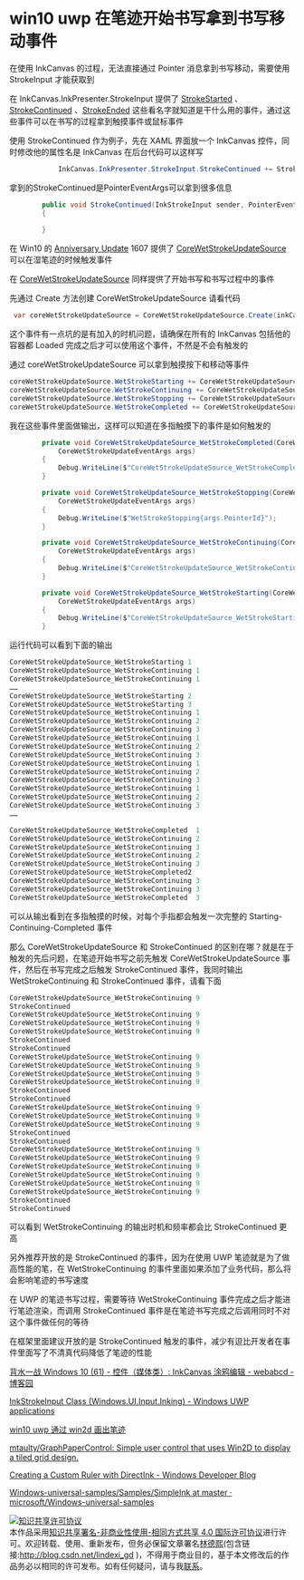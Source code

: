 # win10 uwp 在笔迹开始书写拿到书写移动事件

在使用 InkCanvas 的过程，无法直接通过 Pointer 消息拿到书写移动，需要使用 StrokeInput 才能获取到

<!--more-->
<!-- CreateTime:2020/3/5 9:26:17 -->

<!-- csdn -->

在 InkCanvas.InkPresenter.StrokeInput 提供了 [StrokeStarted](https://docs.microsoft.com/en-us/uwp/api/windows.ui.input.inking.inkstrokeinput.strokestarted ) 、[StrokeContinued](https://docs.microsoft.com/en-us/uwp/api/windows.ui.input.inking.inkstrokeinput.strokecontinued) 、[StrokeEnded](https://docs.microsoft.com/en-us/uwp/api/windows.ui.input.inking.inkstrokeinput.strokeended) 这些看名字就知道是干什么用的事件，通过这些事件可以在书写的过程拿到触摸事件或鼠标事件

使用 StrokeContinued 作为例子，先在 XAML 界面放一个 InkCanvas 控件，同时修改他的属性名是 InkCanvas 在后台代码可以这样写

```csharp
            InkCanvas.InkPresenter.StrokeInput.StrokeContinued += StrokeContinued;

```

拿到的StrokeContinued是PointerEventArgs可以拿到很多信息

```csharp
        public void StrokeContinued(InkStrokeInput sender, PointerEventArgs args)
        {
           
        }
```

在 Win10 的 [Anniversary Update](https://blogs.windows.com/windowsexperience/2016/08/02/new-video-series-this-week-on-windows-highlights-windows-10-anniversary-update/) 1607 提供了 [CoreWetStrokeUpdateSource](https://docs.microsoft.com/en-us/uwp/api/windows.ui.input.inking.core.corewetstrokeupdatesource ) 可以在湿笔迹的时候触发事件

在 [CoreWetStrokeUpdateSource](https://docs.microsoft.com/en-us/uwp/api/windows.ui.input.inking.core.corewetstrokeupdatesource ) 同样提供了开始书写和书写过程中的事件

先通过 Create 方法创建 CoreWetStrokeUpdateSource 请看代码

```csharp
 var coreWetStrokeUpdateSource = CoreWetStrokeUpdateSource.Create(inkCanvas.InkPresenter);
```

这个事件有一点坑的是有加入的时机问题，请确保在所有的 InkCanvas 包括他的容器都 Loaded 完成之后才可以使用这个事件，不然是不会有触发的

通过 coreWetStrokeUpdateSource 可以拿到触摸按下和移动等事件

```csharp
coreWetStrokeUpdateSource.WetStrokeStarting += CoreWetStrokeUpdateSource_WetStrokeStarting;
coreWetStrokeUpdateSource.WetStrokeContinuing += CoreWetStrokeUpdateSource_WetStrokeContinuing;
coreWetStrokeUpdateSource.WetStrokeStopping += CoreWetStrokeUpdateSource_WetStrokeStopping;
coreWetStrokeUpdateSource.WetStrokeCompleted += CoreWetStrokeUpdateSource_WetStrokeCompleted;
```

我在这些事件里面做输出，这样可以知道在多指触摸下的事件是如何触发的

```csharp
        private void CoreWetStrokeUpdateSource_WetStrokeCompleted(CoreWetStrokeUpdateSource sender,
            CoreWetStrokeUpdateEventArgs args)
        {
            Debug.WriteLine($"CoreWetStrokeUpdateSource_WetStrokeCompleted{args.PointerId}");
        }

        private void CoreWetStrokeUpdateSource_WetStrokeStopping(CoreWetStrokeUpdateSource sender,
            CoreWetStrokeUpdateEventArgs args)
        {
            Debug.WriteLine($"WetStrokeStopping{args.PointerId}");
        }

        private void CoreWetStrokeUpdateSource_WetStrokeContinuing(CoreWetStrokeUpdateSource sender,
            CoreWetStrokeUpdateEventArgs args)
        {
            Debug.WriteLine($"CoreWetStrokeUpdateSource_WetStrokeContinuing {args.PointerId}");
        }

        private void CoreWetStrokeUpdateSource_WetStrokeStarting(CoreWetStrokeUpdateSource sender,
            CoreWetStrokeUpdateEventArgs args)
        {
            Debug.WriteLine($"CoreWetStrokeUpdateSource_WetStrokeStarting{args.PointerId}");
        }
```

运行代码可以看到下面的输出

```csharp
CoreWetStrokeUpdateSource_WetStrokeStarting 1
CoreWetStrokeUpdateSource_WetStrokeContinuing 1
CoreWetStrokeUpdateSource_WetStrokeContinuing 1
……
CoreWetStrokeUpdateSource_WetStrokeStarting 2
CoreWetStrokeUpdateSource_WetStrokeStarting 3
CoreWetStrokeUpdateSource_WetStrokeContinuing 1
CoreWetStrokeUpdateSource_WetStrokeContinuing 2
CoreWetStrokeUpdateSource_WetStrokeContinuing 3
CoreWetStrokeUpdateSource_WetStrokeContinuing 1
CoreWetStrokeUpdateSource_WetStrokeContinuing 2
CoreWetStrokeUpdateSource_WetStrokeContinuing 3
CoreWetStrokeUpdateSource_WetStrokeContinuing 1
CoreWetStrokeUpdateSource_WetStrokeContinuing 2
CoreWetStrokeUpdateSource_WetStrokeContinuing 3
CoreWetStrokeUpdateSource_WetStrokeContinuing 1
CoreWetStrokeUpdateSource_WetStrokeContinuing 2
CoreWetStrokeUpdateSource_WetStrokeContinuing 3
……

CoreWetStrokeUpdateSource_WetStrokeCompleted  1
CoreWetStrokeUpdateSource_WetStrokeContinuing 2
CoreWetStrokeUpdateSource_WetStrokeContinuing 3
CoreWetStrokeUpdateSource_WetStrokeContinuing 2
CoreWetStrokeUpdateSource_WetStrokeContinuing 3
CoreWetStrokeUpdateSource_WetStrokeCompleted2
CoreWetStrokeUpdateSource_WetStrokeContinuing 3
CoreWetStrokeUpdateSource_WetStrokeContinuing 3
CoreWetStrokeUpdateSource_WetStrokeCompleted  3
```

可以从输出看到在多指触摸的时候，对每个手指都会触发一次完整的 Starting-Continuing-Completed 事件

那么 CoreWetStrokeUpdateSource 和 StrokeContinued 的区别在哪？就是在于触发的先后问题，在笔迹开始书写之前先触发 CoreWetStrokeUpdateSource 事件，然后在书写完成之后触发 StrokeContinued 事件，我同时输出 WetStrokeContinuing 和 StrokeContinued 事件，请看下面

```csharp
CoreWetStrokeUpdateSource_WetStrokeContinuing 9
StrokeContinued
CoreWetStrokeUpdateSource_WetStrokeContinuing 9
CoreWetStrokeUpdateSource_WetStrokeContinuing 9
CoreWetStrokeUpdateSource_WetStrokeContinuing 9
StrokeContinued
StrokeContinued
CoreWetStrokeUpdateSource_WetStrokeContinuing 9
CoreWetStrokeUpdateSource_WetStrokeContinuing 9
CoreWetStrokeUpdateSource_WetStrokeContinuing 9
CoreWetStrokeUpdateSource_WetStrokeContinuing 9
StrokeContinued
StrokeContinued
CoreWetStrokeUpdateSource_WetStrokeContinuing 9
CoreWetStrokeUpdateSource_WetStrokeContinuing 9
CoreWetStrokeUpdateSource_WetStrokeContinuing 9
StrokeContinued
StrokeContinued
CoreWetStrokeUpdateSource_WetStrokeContinuing 9
CoreWetStrokeUpdateSource_WetStrokeContinuing 9
CoreWetStrokeUpdateSource_WetStrokeContinuing 9
CoreWetStrokeUpdateSource_WetStrokeContinuing 9
CoreWetStrokeUpdateSource_WetStrokeContinuing 9
CoreWetStrokeUpdateSource_WetStrokeContinuing 9
StrokeContinued
StrokeContinued
```

可以看到 WetStrokeContinuing 的输出时机和频率都会比 StrokeContinued 更高

另外推荐开放的是 StrokeContinued 的事件，因为在使用 UWP 笔迹就是为了做高性能的笔，在 WetStrokeContinuing 的事件里面如果添加了业务代码，那么将会影响笔迹的书写速度

在 UWP 的笔迹书写过程，需要等待 WetStrokeContinuing 事件完成之后才能进行笔迹渲染，而调用 StrokeContinued 事件是在笔迹书写完成之后调用同时不对这个事件做任何的等待

在框架里面建议开放的是 StrokeContinued 触发的事件，减少有逗比开发者在事件里面写了不清真代码降低了笔迹的性能

[背水一战 Windows 10 (61) - 控件（媒体类）: InkCanvas 涂鸦编辑 - webabcd - 博客园](https://www.cnblogs.com/webabcd/p/7242825.html )

[InkStrokeInput Class (Windows.UI.Input.Inking) - Windows UWP applications](https://docs.microsoft.com/en-us/uwp/api/windows.ui.input.inking.inkstrokeinput )

[win10 uwp 通过 win2d 画出笔迹](https://blog.lindexi.com/post/win10-uwp-%E9%80%9A%E8%BF%87-win2d-%E7%94%BB%E5%87%BA%E7%AC%94%E8%BF%B9.html )

[mtaulty/GraphPaperControl: Simple user control that uses Win2D to display a tiled grid design.](https://github.com/mtaulty/GraphPaperControl )

[Creating a Custom Ruler with DirectInk - Windows Developer Blog](https://blogs.windows.com/buildingapps/2016/08/16/creating-a-custom-ruler-with-directink/ )

[Windows-universal-samples/Samples/SimpleInk at master · microsoft/Windows-universal-samples](https://github.com/microsoft/Windows-universal-samples/tree/master/Samples/SimpleInk )

<a rel="license" href="http://creativecommons.org/licenses/by-nc-sa/4.0/"><img alt="知识共享许可协议" style="border-width:0" src="https://licensebuttons.net/l/by-nc-sa/4.0/88x31.png" /></a><br />本作品采用<a rel="license" href="http://creativecommons.org/licenses/by-nc-sa/4.0/">知识共享署名-非商业性使用-相同方式共享 4.0 国际许可协议</a>进行许可。欢迎转载、使用、重新发布，但务必保留文章署名[林德熙](http://blog.csdn.net/lindexi_gd)(包含链接:http://blog.csdn.net/lindexi_gd )，不得用于商业目的，基于本文修改后的作品务必以相同的许可发布。如有任何疑问，请与我[联系](mailto:lindexi_gd@163.com)。

